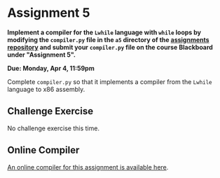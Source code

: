 # Assignment 5

**Implement a compiler for the `Lwhile` language with `while` loops by
modifying the `compiler.py` file in the `a5` directory of the
[assignments repository](https://github.com/jnear/cs202-assignments)
and submit your `compiler.py` file on the course Blackboard under
"Assignment 5".**

**Due: Monday, Apr 4, 11:59pm**

Complete `compiler.py` so that it implements a compiler from the `Lwhile`
language to x86 assembly. 

## Challenge Exercise

No challenge exercise this time.

## Online Compiler

[An online compiler for this assignment is available
here](http://jnear.w3.uvm.edu/cs202/compiler-a5.php).

